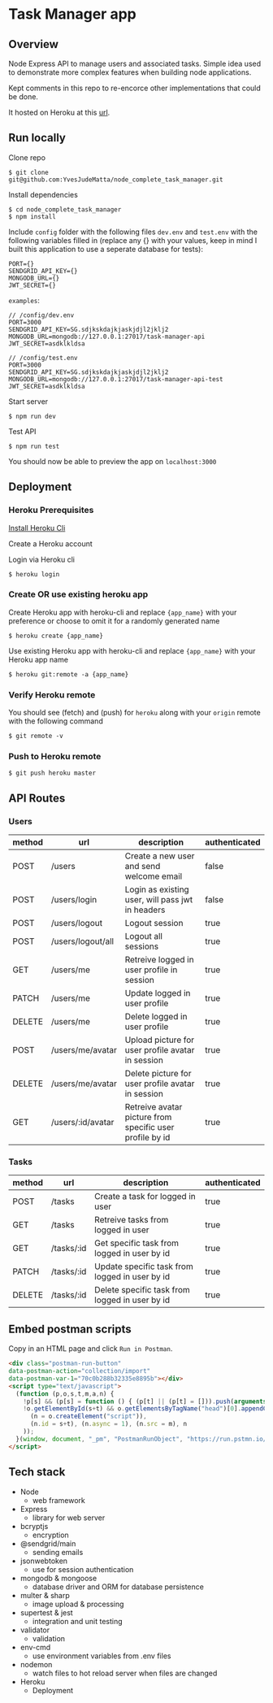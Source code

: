 # Task Manager app

## Overview

Node Express API to manage users and associated tasks. Simple idea used to demonstrate more complex features when building node applications.

Kept comments in this repo to re-encorce other implementations that could be done.

It hosted on Heroku at this [url][hosted-url].

## Run locally

Clone repo

```
$ git clone git@github.com:YvesJudeMatta/node_complete_task_manager.git
```

Install dependencies

```
$ cd node_complete_task_manager
$ npm install
```

Include `config` folder with the following files `dev.env` and `test.env` with the following variables filled in (replace any {} with your values, keep in mind I built this application to use a seperate database for tests):

```
PORT={}
SENDGRID_API_KEY={}
MONGODB_URL={}
JWT_SECRET={}
```

`examples`:

```
// /config/dev.env
PORT=3000
SENDGRID_API_KEY=SG.sdjkskdajkjaskjdjl2jklj2
MONGODB_URL=mongodb://127.0.0.1:27017/task-manager-api
JWT_SECRET=asdklkldsa
```

```
// /config/test.env
PORT=3000
SENDGRID_API_KEY=SG.sdjkskdajkjaskjdjl2jklj2
MONGODB_URL=mongodb://127.0.0.1:27017/task-manager-api-test
JWT_SECRET=asdklkldsa
```

Start server

```
$ npm run dev
```

Test API

```
$ npm run test
```

You should now be able to preview the app on `localhost:3000`

## Deployment

### Heroku Prerequisites

[Install Heroku Cli][install-heroku]

Create a Heroku account

Login via Heroku cli

```
$ heroku login
```

### Create OR use existing heroku app

Create Heroku app with heroku-cli and replace `{app_name}` with your preference or choose to omit it for a randomly generated name

```
$ heroku create {app_name}
```

Use existing Heroku app with heroku-cli and replace `{app_name}` with your Heroku app name

```
$ heroku git:remote -a {app_name}
```

### Verify Heroku remote

You should see (fetch) and (push) for `heroku` along with your `origin` remote with the following command

```
$ git remote -v
```

### Push to Heroku remote

```
$ git push heroku master
```

## API Routes

### Users

method|url|description|authenticated
---|---|---|---
POST|/users|Create a new user and send welcome email|false
POST|/users/login|Login as existing user, will pass jwt in headers|false
POST|/users/logout|Logout session|true
POST|/users/logout/all|Logout all sessions|true
GET|/users/me|Retreive logged in user profile in session|true
PATCH|/users/me|Update logged in user profile |true
DELETE|/users/me|Delete logged in user profile|true
POST|/users/me/avatar|Upload picture for user profile avatar in session|true
DELETE|/users/me/avatar|Delete picture for user profile avatar in session|true
GET|/users/:id/avatar|Retreive avatar picture from specific user profile by id|true


### Tasks

method|url|description|authenticated
---|---|---|---
POST|/tasks|Create a task for logged in user|true
GET|/tasks|Retreive tasks from logged in user|true
GET|/tasks/:id|Get specific task from logged in user by id|true
PATCH|/tasks/:id|Update specific task from logged in user by id|true
DELETE|/tasks/:id|Delete specific task from logged in user by id|true

## Embed postman scripts

Copy in an HTML page and click `Run in Postman`.

```html
<div class="postman-run-button"
data-postman-action="collection/import"
data-postman-var-1="70c0b288b32335e8895b"></div>
<script type="text/javascript">
  (function (p,o,s,t,m,a,n) {
    !p[s] && (p[s] = function () { (p[t] || (p[t] = [])).push(arguments); });
    !o.getElementById(s+t) && o.getElementsByTagName("head")[0].appendChild((
      (n = o.createElement("script")),
      (n.id = s+t), (n.async = 1), (n.src = m), n
    ));
  }(window, document, "_pm", "PostmanRunObject", "https://run.pstmn.io/button.js"));
</script>
```

## Tech stack

- Node
    - web framework
- Express
    - library for web server
- bcryptjs
    - encryption
- @sendgrid/main
    - sending emails
- jsonwebtoken
    - use for session authentication
- mongodb & mongoose
    - database driver and ORM for database persistence
- multer & sharp
    - image upload & processing
- supertest & jest
    - integration and unit testing
- validator
    - validation
- env-cmd
    - use environment variables from .env files
- nodemon
    - watch files to hot reload server when files are changed
- Heroku
    - Deployment


[udemy-course]: https://www.udemy.com/course/the-complete-nodejs-developer-course-2/
[hosted-url]: https://node-complete-task-manager.herokuapp.com/
[install-heroku]: https://devcenter.heroku.com/articles/heroku-cli